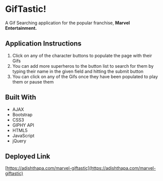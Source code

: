 # GifTastic!

A Gif Searching application for the popular franchise, **Marvel Entertainment.**

## Application Instructions

1. Click on any of the character buttons to populate the page with their Gifs
2. You can add more superheros to the button list to search for them by typing their name in the given field and hitting the submit button
3. You can click on any of the Gifs once they have been populated to play them or pause them

## Built With

- AJAX
- Bootstrap
- CSS3
- GIPHY API
- HTML5
- JavaScript
- jQuery

## Deployed Link

[https://adishthapa.com/marvel-giftastic](https://adishthapa.com/marvel-giftastic)
